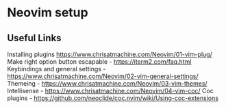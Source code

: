 # Neovim setup

## Useful Links
Installing plugins https://www.chrisatmachine.com/Neovim/01-vim-plug/
Make right option button escapable - https://iterm2.com/faq.html
Keybindings and general settings - https://www.chrisatmachine.com/Neovim/02-vim-general-settings/
Themeing - https://www.chrisatmachine.com/Neovim/03-vim-themes/ 
Intellisense - https://www.chrisatmachine.com/Neovim/04-vim-coc/
Coc plugins - https://github.com/neoclide/coc.nvim/wiki/Using-coc-extensions
